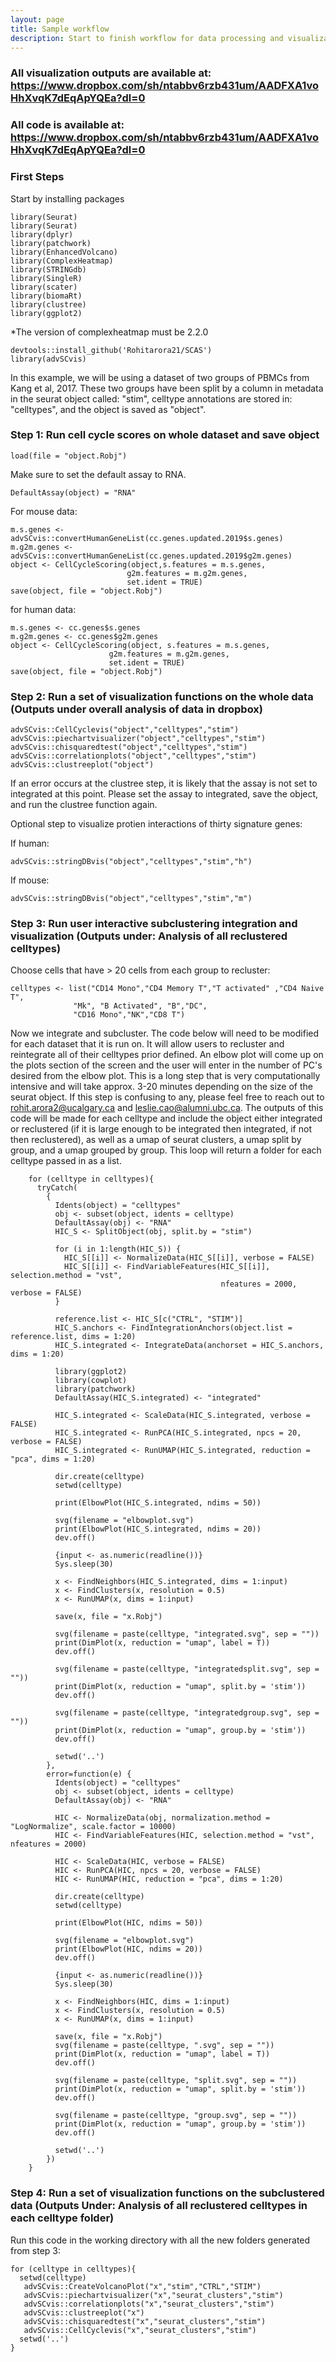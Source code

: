 ```yaml
---
layout: page
title: Sample workflow
description: Start to finish workflow for data processing and visualization
---
```

### All visualization outputs are available at: https://www.dropbox.com/sh/ntabbv6rzb431um/AADFXA1voHhXvqK7dEqApYQEa?dl=0
### All code is available at: https://www.dropbox.com/sh/ntabbv6rzb431um/AADFXA1voHhXvqK7dEqApYQEa?dl=0

### First Steps

Start by installing packages

    library(Seurat)
    library(Seurat)
    library(dplyr)
    library(patchwork)
    library(EnhancedVolcano)
    library(ComplexHeatmap)
    library(STRINGdb)
    library(SingleR)
    library(scater)
    library(biomaRt)
    library(clustree)
    library(ggplot2)

*The version of complexheatmap must be 2.2.0

    devtools::install_github('Rohitarora21/SCAS')
    library(advSCvis)
    
In this example, we will be using a dataset of two groups of PBMCs from Kang et al, 2017. These two groups have been split by a column in metadata in the seurat object called: "stim", celltype annotations are stored in: "celltypes", and the object is saved as "object".

### Step 1: Run cell cycle scores on whole dataset and save object

    load(file = "object.Robj")
    
Make sure to set the default assay to RNA. 

    DefaultAssay(object) = "RNA"
    
For mouse data:

    m.s.genes <- advSCvis::convertHumanGeneList(cc.genes.updated.2019$s.genes)
    m.g2m.genes <- advSCvis::convertHumanGeneList(cc.genes.updated.2019$g2m.genes)
    object <- CellCycleScoring(object,s.features = m.s.genes, 
                              g2m.features = m.g2m.genes, 
                              set.ident = TRUE)
    save(object, file = "object.Robj")
    
for human data:

    m.s.genes <- cc.genes$s.genes
    m.g2m.genes <- cc.genes$g2m.genes
    object <- CellCycleScoring(object, s.features = m.s.genes, 
                          g2m.features = m.g2m.genes, 
                          set.ident = TRUE)
    save(object, file = "object.Robj")
    
### Step 2: Run a set of visualization functions on the whole data (Outputs under overall analysis of data in dropbox) 

    advSCvis::CellCyclevis("object","celltypes","stim")
    advSCvis::piechartvisualizer("object","celltypes","stim")
    advSCvis::chisquaredtest("object","celltypes","stim")
    advSCvis::correlationplots("object","celltypes","stim")
    advSCvis::clustreeplot("object")
    
If an error occurs at the clustree step, it is likely that the assay is not set to integrated at this point. Please set the assay to integrated, save the object, and run the clustree function again.

Optional step to visualize protien interactions of thirty signature genes:

If human:

    advSCvis::stringDBvis("object","celltypes","stim","h") 
    
If mouse:

    advSCvis::stringDBvis("object","celltypes","stim","m") 
    
### Step 3: Run user interactive subclustering integration and visualization (Outputs under: Analysis of all reclustered celltypes)
Choose cells that have > 20 cells from each group to recluster:

    celltypes <- list("CD14 Mono","CD4 Memory T","T activated" ,"CD4 Naive T", 
                  "Mk", "B Activated", "B","DC",            
                  "CD16 Mono","NK","CD8 T")

Now we integrate and subcluster. The code below will need to be modified for each dataset that it is run on. It will allow users to recluster and reintegrate all of their celltypes prior defined. An elbow plot will come up on the plots section of the screen and the user will enter in the number of PC's desired from the elbow plot. This is a long step that is very computationally intensive and will take approx. 3-20 minutes depending on the size of the seurat object. If this step is confusing to any, please feel free to reach out to rohit.arora2@ucalgary.ca and leslie.cao@alumni.ubc.ca. The outputs of this code will be made for each celltype and include the object either integrated or reclustered (if it is large enough to be integrated then integrated, if not then reclustered), as well as a umap of seurat clusters, a umap split by group, and a umap grouped by group. This loop will return a folder for each celltype passed in as a list.

        for (celltype in celltypes){
          tryCatch(
            {
              Idents(object) = "celltypes"
              obj <- subset(object, idents = celltype)
              DefaultAssay(obj) <- "RNA"
              HIC_S <- SplitObject(obj, split.by = "stim")

              for (i in 1:length(HIC_S)) {
                HIC_S[[i]] <- NormalizeData(HIC_S[[i]], verbose = FALSE)
                HIC_S[[i]] <- FindVariableFeatures(HIC_S[[i]], selection.method = "vst", 
                                                   nfeatures = 2000, verbose = FALSE)
              }

              reference.list <- HIC_S[c("CTRL", "STIM")]
              HIC_S.anchors <- FindIntegrationAnchors(object.list = reference.list, dims = 1:20)
              HIC_S.integrated <- IntegrateData(anchorset = HIC_S.anchors, dims = 1:20)

              library(ggplot2)
              library(cowplot)
              library(patchwork)
              DefaultAssay(HIC_S.integrated) <- "integrated"

              HIC_S.integrated <- ScaleData(HIC_S.integrated, verbose = FALSE)
              HIC_S.integrated <- RunPCA(HIC_S.integrated, npcs = 20, verbose = FALSE)
              HIC_S.integrated <- RunUMAP(HIC_S.integrated, reduction = "pca", dims = 1:20)

              dir.create(celltype)
              setwd(celltype)

              print(ElbowPlot(HIC_S.integrated, ndims = 50))

              svg(filename = "elbowplot.svg")
              print(ElbowPlot(HIC_S.integrated, ndims = 20))
              dev.off()

              {input <- as.numeric(readline())}
              Sys.sleep(30)

              x <- FindNeighbors(HIC_S.integrated, dims = 1:input)
              x <- FindClusters(x, resolution = 0.5)
              x <- RunUMAP(x, dims = 1:input)

              save(x, file = "x.Robj")

              svg(filename = paste(celltype, "integrated.svg", sep = ""))
              print(DimPlot(x, reduction = "umap", label = T))
              dev.off()

              svg(filename = paste(celltype, "integratedsplit.svg", sep = ""))
              print(DimPlot(x, reduction = "umap", split.by = 'stim'))
              dev.off()

              svg(filename = paste(celltype, "integratedgroup.svg", sep = ""))
              print(DimPlot(x, reduction = "umap", group.by = 'stim'))
              dev.off()

              setwd('..')
            },
            error=function(e) {
              Idents(object) = "celltypes"
              obj <- subset(object, idents = celltype)
              DefaultAssay(obj) <- "RNA"

              HIC <- NormalizeData(obj, normalization.method = "LogNormalize", scale.factor = 10000)
              HIC <- FindVariableFeatures(HIC, selection.method = "vst", nfeatures = 2000)

              HIC <- ScaleData(HIC, verbose = FALSE)
              HIC <- RunPCA(HIC, npcs = 20, verbose = FALSE)
              HIC <- RunUMAP(HIC, reduction = "pca", dims = 1:20)

              dir.create(celltype)
              setwd(celltype)

              print(ElbowPlot(HIC, ndims = 50))

              svg(filename = "elbowplot.svg")
              print(ElbowPlot(HIC, ndims = 20))
              dev.off()

              {input <- as.numeric(readline())}
              Sys.sleep(30)

              x <- FindNeighbors(HIC, dims = 1:input)
              x <- FindClusters(x, resolution = 0.5)
              x <- RunUMAP(x, dims = 1:input)

              save(x, file = "x.Robj")
              svg(filename = paste(celltype, ".svg", sep = ""))
              print(DimPlot(x, reduction = "umap", label = T))
              dev.off()

              svg(filename = paste(celltype, "split.svg", sep = ""))
              print(DimPlot(x, reduction = "umap", split.by = 'stim'))
              dev.off()

              svg(filename = paste(celltype, "group.svg", sep = ""))
              print(DimPlot(x, reduction = "umap", group.by = 'stim'))
              dev.off()

              setwd('..')
            })
        }


### Step 4: Run a set of visualization functions on the subclustered data (Outputs Under: Analysis of all reclustered celltypes in each celltype folder)

Run this code in the working directory with all the new folders generated from step 3:

    for (celltype in celltypes){
      setwd(celltype)
       advSCvis::CreateVolcanoPlot("x","stim","CTRL","STIM")
       advSCvis::piechartvisualizer("x","seurat_clusters","stim")
       advSCvis::correlationplots("x","seurat_clusters","stim")
       advSCvis::clustreeplot("x")
       advSCvis::chisquaredtest("x","seurat_clusters","stim")
       advSCvis::CellCyclevis("x","seurat_clusters","stim")
      setwd('..')
    }

